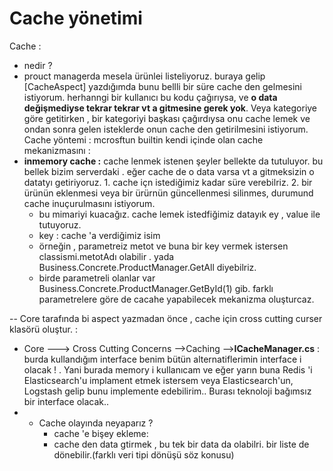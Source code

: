 # Cache yönetimi
Cache : 
- nedir ? 
- prouct managerda mesela ürünlei listeliyoruz.  buraya gelip [CacheAspect] yazdığımda bunu bellli bir süre cache den gelmesini istiyorum. herhanngi bir kullanıcı bu kodu çağırıysa, ve **o data değişmediyse tekrar tekrar vt a gitmesine gerek yok**.    Veya kategoriye göre getitirken , bir kategoriyi başkası çağırdıysa onu cache lemek ve ondan sonra gelen isteklerde onun cache den getirilmesini istiyorum.
Cache yöntemi :
mcrosftun builtin kendi içinde olan cache mekanizmasını :
- **inmemory cache :** cache lenmek istenen şeyler bellekte  da tutuluyor. bu bellek bizim serverdaki  . eğer cache de o data varsa vt a gitmeksizin o datatyı getiriyoruz. 1. cache içn istediğimiz kadar süre verebilriz. 2. bir ürünün eklenmesi veya bir ürürnün güncellenmesi silinmes, durumund cache inuçurulmasını istiyorum.
	-	bu mimariyi kuacağız. cache lemek istedfiğimiz datayık ey , value ile tutuyoruz. 
	-	key : cache 'a verdiğimiz isim 
	- örneğin , parametreiz metot ve buna  bir key vermek istersen classismi.metotAdı olabilir . yada Business.Concrete.ProductManager.GetAll diyebilriz.
	- birde parametreli olanlar var Business.Concrete.ProductManager.GetById(1) gib. farklı parametrelere göre de cacahe yapabilecek mekanizma oluşturcaz.

--
Core tarafında bi aspect yazmadan önce , cache için cross cutting curser klasörü oluştur. :
- Core ---> Cross Cutting Concerns -->Caching   -->**ICacheManager.cs**   : burda kullandığım interface benim bütün alternatiflerimin interface i olacak ! . Yani burada memory i kullanıcam ve eğer yarın buna Redis 'i Elasticsearch'u implament etmek istersem veya Elasticsearch'un, Logstash gelip bunu implemente edebilirim.. Burası teknoloji bağımsız bir interface olacak..
- - Cache olayında neyaparız ?
	- cache 'e bişey ekleme: 
	- cache den data gtirmek , bu tek bir data da olabilri. bir liste de dönebilir.(farklı veri tipi dönüşü söz konusu)